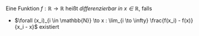 Eine Funktion $f : \mathbb{R} \to \mathbb{R}$ heißt *differenzierbar in $x \in \mathbb{R}$*, falls
- $\forall (x_i)_{i \in \mathbb{N}} \to x : \lim_{i \to \infty} \frac{f(x_i) - f(x)}{x_i - x}$ existiert